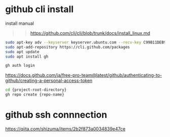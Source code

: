 # github cli install
install manual
>> https://github.com/cli/cli/blob/trunk/docs/install_linux.md

```bash
sudo apt-key adv --keyserver keyserver.ubuntu.com --recv-key C99B11DEB97541F0
sudo apt-add-repository https://cli.github.com/packages
sudo apt update
sudo apt install gh

gh auth login
```

https://docs.github.com/ja/free-pro-team@latest/github/authenticating-to-github/creating-a-personal-access-token

```bash
cd {project-root-directory}
gh repo create {repo-name}
```


# github ssh connnection
https://qiita.com/shizuma/items/2b2f873a0034839e47ce



